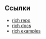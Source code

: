 ## Ссылки

* [rich repo](https://github.com/willmcgugan/rich)
* [rich docs](https://rich.readthedocs.io/en/latest/)
* [rich examples](https://github.com/willmcgugan/rich/tree/master/examples)
